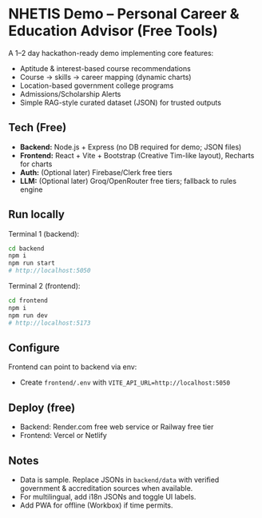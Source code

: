 # NHETIS Demo – Personal Career & Education Advisor (Free Tools)

A 1–2 day hackathon-ready demo implementing core features:
- Aptitude & interest-based course recommendations
- Course → skills → career mapping (dynamic charts)
- Location-based government college programs
- Admissions/Scholarship Alerts
- Simple RAG-style curated dataset (JSON) for trusted outputs

## Tech (Free)
- **Backend:** Node.js + Express (no DB required for demo; JSON files)
- **Frontend:** React + Vite + Bootstrap (Creative Tim-like layout), Recharts for charts
- **Auth:** (Optional later) Firebase/Clerk free tiers
- **LLM:** (Optional later) Groq/OpenRouter free tiers; fallback to rules engine

## Run locally
Terminal 1 (backend):
```bash
cd backend
npm i
npm run start
# http://localhost:5050
```

Terminal 2 (frontend):
```bash
cd frontend
npm i
npm run dev
# http://localhost:5173
```

## Configure
Frontend can point to backend via env:
- Create `frontend/.env` with `VITE_API_URL=http://localhost:5050`

## Deploy (free)
- Backend: Render.com free web service or Railway free tier
- Frontend: Vercel or Netlify

## Notes
- Data is sample. Replace JSONs in `backend/data` with verified government & accreditation sources when available.
- For multilingual, add i18n JSONs and toggle UI labels.
- Add PWA for offline (Workbox) if time permits.